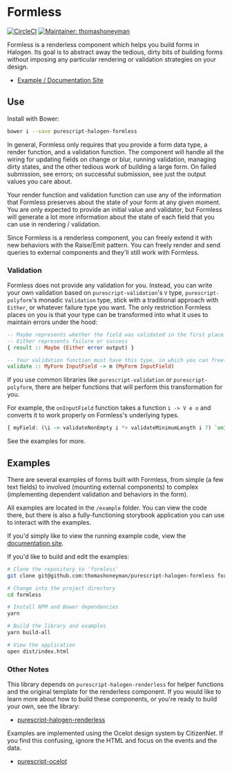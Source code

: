 # Formless

[![CircleCI](https://circleci.com/gh/thomashoneyman/purescript-halogen-formless/tree/master.svg?style=shield)](https://circleci.com/gh/thomashoneyman/purescript-halogen-formless/tree/master)
[![Maintainer: thomashoneyman](https://img.shields.io/badge/maintainer-thomashoneyman-lightgrey.svg)](http://github.com/thomashoneyman)

Formless is a renderless component which helps you build forms in Halogen. Its goal is to abstract away the tedious, dirty bits of building forms without imposing any particular rendering or validation strategies on your design.

- [Example / Documentation Site](https://thomashoneyman.github.io/purescript-halogen-formless/)

## Use

Install with Bower:

```sh
bower i --save purescript-halogen-formless
```

In general, Formless only requires that you provide a form data type, a render function, and a validation function. The component will handle all the wiring for updating fields on change or blur, running validation, managing dirty states, and the other tedious work of building a large form. On failed submission, see errors; on successful submission, see just the output values you care about.

Your render function and validation function can use any of the information that Formless preserves about the state of your form at any given moment. You are only expected to provide an initial value and validator, but Formless will generate a lot more information about the state of each field that you can use in rendering / validation.

Since Formless is a renderless component, you can freely extend it with new behaviors with the Raise/Emit pattern. You can freely render and send queries to external components and they'll still work with Formless.

### Validation

Formless does not provide any validation for you. Instead, you can write your own validation based on `purescript-validation`'s `V` type, `purescript-polyform`'s monadic `Validation` type, stick with a traditional approach with `Either`, or whatever failure type you want. The only restriction Formless places on you is that your type can be transformed into what it uses to maintain errors under the hood:

```purescript
-- Maybe represents whether the field was validated in the first place
-- Either represents failure or success
{ result :: Maybe (Either error output) }

-- Your validation function must have this type, in which you can freely perform monadic or applicative-style validation:
validate :: MyForm InputField -> m (MyForm InputField)
```

If you use common libraries like `purescript-validation` or `purescript-polyform`, there are helper functions that will perform this transformation for you.

For example, the `onInputField` function takes a function `i -> V e o` and converts it to work properly on Formless's underlying types.

```purescript
{ myField: (\i -> validateNonEmpty i *> validateMinimumLength i 7) `onInputField` myField }
```

See the examples for more.

## Examples

There are several examples of forms built with Formless, from simple (a few text fields) to involved (mounting external components) to complex (implementing dependent validation and behaviors in the form).

All examples are located in the `/example` folder. You can view the code there, but there is also a fully-functioning storybook application you can use to interact with the examples.

If you'd simply like to view the running example code, view the [documentation site](https://thomashoneyman.github.io/purescript-halogen-formless/).

If you'd like to build and edit the examples:

```sh
# Clone the repository to 'formless'
git clone git@github.com:thomashoneyman/purescript-halogen-formless formless

# Change into the project directory
cd formless

# Install NPM and Bower dependencies
yarn

# Build the library and examples
yarn build-all

# View the application
open dist/index.html
```

### Other Notes

This library depends on `purescript-halogen-renderless` for helper functions and the original template for the renderless component. If you would like to learn more about how to build these components, or you're ready to build your own, see the library:

- [purescript-halogen-renderless](https://github.com/thomashoneyman/purescript-halogen-renderless)

Examples are implemented using the Ocelot design system by CitizenNet. If you find this confusing, ignore the HTML and focus on the events and the data.

- [purescript-ocelot](https://github.com/citizennet/purescript-ocelot)
